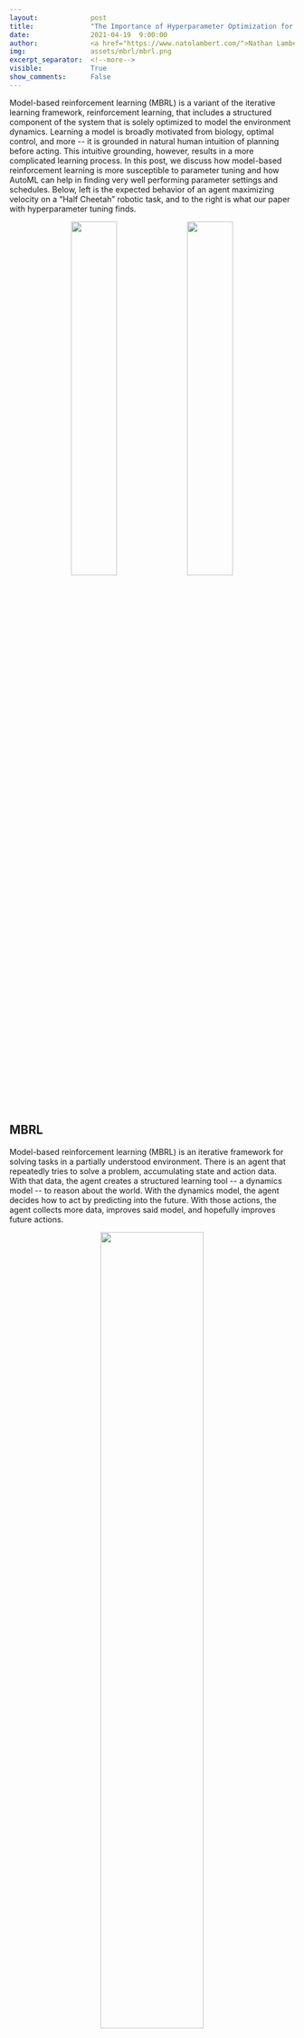 ```yaml
---
layout:             post
title:              "The Importance of Hyperparameter Optimization for Model-based Reinforcement Learning"
date:               2021-04-19  9:00:00
author:             <a href="https://www.natolambert.com/">Nathan Lambert</a>, Baohe Zhang, <a href="https://ml.informatik.uni-freiburg.de/people/rajan/index.html">Raghu Rajan</a>, <a href="http://ml.informatik.uni-freiburg.de/people/biedenkapp/index.html">André Biedenkapp</a>
img:                assets/mbrl/mbrl.png
excerpt_separator:  <!--more-->
visible:            True
show_comments:      False
---
```


<!-- twitter -->
<meta name="twitter:title" content="The Importance of Hyperparameter Optimization for Model-based RL">
<meta name="twitter:card" content="summary_large_image">
<meta name="twitter:image" content="https://bair.berkeley.edu/static/blog/mbrl/mbrl.png">

<meta name="keywords" content="model-based, reinforcement learning, hyperparameters">
<meta name="description" content="The BAIR Blog">
<meta name="author" content="Nathan Lambert">

Model-based reinforcement learning (MBRL) is a variant of the iterative
learning framework, reinforcement learning, that includes a structured
component of the system that is solely optimized to model the environment
dynamics. Learning a model is broadly motivated from biology, optimal control,
and more -- it is grounded in natural human intuition of planning before acting. This intuitive
grounding, however, results in a more complicated learning process. In this
post, we discuss how model-based reinforcement learning is more susceptible to
parameter tuning and how AutoML can help in finding very well performing
parameter settings and schedules. Below, left is the expected behavior of an
agent maximizing velocity on a “Half Cheetah” robotic task, and to the right is
what our paper with hyperparameter tuning finds.

<p style="text-align:center;">
<img src="https://bair.berkeley.edu/static/blog/mbrl/running.gif" width="40%">
<img src="https://bair.berkeley.edu/static/blog/mbrl/rolling.gif" width="40%">
<br>
<i>
</i>
</p>

<!--more-->

## MBRL

Model-based reinforcement learning (MBRL) is an iterative framework for solving
tasks in a partially understood environment. There is an agent that repeatedly
tries to solve a problem, accumulating state and action data. With that data,
the agent creates a structured learning tool -- a dynamics model -- to reason
about the world. With the dynamics model, the agent decides how to act by
predicting into the future. With those actions, the agent collects more data,
improves said model, and hopefully improves future actions.

<p style="text-align:center;">
<img src="https://bair.berkeley.edu/static/blog/mbrl/mbrl.png" width="60%">
<br>
<i>
</i>
</p>

## AutoML

Humans are pretty poor at internalizing higher-dimensional relationships.
Unfortunately, all ML systems come with hyperparameters that have complex
higher-dimensional relationships. Manually searching for configurations or
schedules that work well is a tedious and unrewarding task, so let’s let a
computer do it for us.  Automated Machine Learning (AutoML) is a field
dedicated to the study of using machine learning algorithms to tune our machine
learning tools. However, there have not been many attempts in using AutoML
methods for RL so far, (for more on AutoRL see [this blog post][3]) even
though, given the success of AutoML in Supervised Learning, one could expect a
bigger impact in *higher-dimensional* RL. This is partly due to the harder
problem of dynamic hyperparameter tuning (where hyperparameters can change
within a run), but more on that later.

# Why MBRL is challenging to tune

Why may we see even more impact of AutoML on MBRL when compared to model-freel RL?
First off, more machine learning parts equals a harder problem,
so there is a greater potential to make hyperparameter tuning way more
impactful to MBRL. Normally, a graduate student fine tunes one problem at a
time with a handful of variables, but in MBRL there are two weirdly intertwined
systems: the model and the planner (the [objectives are mismatched][1]). So, no human is likely to be able
to find the perfect parameters. Much research progress, still, is yielding to
luck when it comes to finding the right hyperparameters.  Even though it is an
open problem to see if computers can find the true optimum, as mentioned
before, computers are much better at optimizing in high-dimensional spaces such
as RL.

Secondly, the benchmark where most RL algorithms are tested in recent work --
a simulator called [Mujoco][2] -- has been used for years and performance of
the best algorithms is close to maxing out the realistic behaviors in the
simulator.  Such a realistic solution for Half Cheetah can be seen in the video
on the left at the beginning of the post.

Mujoco showed up as a favorite of Deep RL because it was available when a
massive growth phase was coming through. It is a decent simulator, relatively
lightweight, and easy-enough to use (though, Mujoco is expensive, has fairly
strict licensing, and not a completely accurate portrayal of the real world).
Mujoco has worked for individual researchers and teams growing into a new area,
but not necessarily great for the long-term health of the field. Researchers
have tracked the so-called state-of-the-art (SOTA) performance of algorithms
across the group of tasks available on the benchmark. This has led to relying
on this benchmark as a surrogate objective for what humans truly want to
optimize -- performance in the real world -- and left progress in the research
field vulnerable to being [gamed][4]. And in such problems, where optimal
solutions may be unintuitive, computers are even more likely to substantially
outperform humans.

<p style="text-align:center;">
<img src="https://bair.berkeley.edu/static/blog/mbrl/results.png" width="80%">
<br>
<i>
</i>
</p>

# Static vs. Dynamic Parameter Tuning

Reinforcement learning, or any iterative framework for that matter, poses an
interesting challenge for AutoML and parameter tuning research: **the best
parameters might change over time**. The ideal parameters shift because the
data used to train any model changes over time. This is different from a more
classical approach to AutoML -- on a Supervised Learning task, static
parameter configurations are much more likely to perform well (such as the
weights and biases of a deployed vision model).

When the distribution of the data we are using changes over time, we look to
dynamic hyperparameter tuning where the hyperparameters of the model or
optimizer are adapted over time. In the case of MBRL, this can have an elegant
interpretation: as the agent gets more data, it can train a more accurate
model, and then it may want to use that model to plan further into the future.
This would translate to a dynamic tuning of the model predictive horizon
hyperparameter variable used in the action optimization. Static hyperparameters --
which most RL algorithms report in tables in the appendix of their papers --
are likely not going to be able to deal with shifting distributions. The
algorithm used to demonstrate this is Hyperband (more later in the post). It is
a static tuning method and the chosen parameters show a low correlation with
reward across a longer run or to another task. For more details on the
specifics of static tuning, see the paper, but the crucial question is: how
much can an RL agent gain with dynamics tuning. Normally, this gain is measured
on the performance of an algorithm on one task.

This finding, however, does not mean that static tuning does not have its uses.
In this paper, we further studied what aspects of static and dynamic are most
important for a practitioner depending on what they want to achieve --
transferability (across runs on the same task or across tasks) or final
performance. We showed that static parameter configurations learn
hyperparameter settings that are more robust to transferring. By design,
dynamic configurations make many more choices about the parameter settings than
static configurations, thus making it very challenging to tune dynamic
configurations by hand and without automatic HPO methods. With an increasing
number of decision points, it becomes more and more likely that each choice we
make is specifically tailored to the environment and even the current run at
hand.

<p style="text-align:center;">
<img src="https://bair.berkeley.edu/static/blog/mbrl/Correlation_all_envs-1.png" width="90%">
<br>
<i>
Weak or even negative correlation across different budgets are found in most of
the environments with static and transferred tunings, which shows different
configurations perform best for different training durations and that dynamic
tuning may be needed. Above shows the Spearman rank correlation of
hyperparameters sampled by Hyperband across trials when training. $cor$ is the
correlation coefficient, $p$ is the p-value for the hypothesis test and $n$ gives
the number of configurations trained in both fidelities.
</i>
</p>


# Breaking the simulator

Combining AutoML with MBRL dramatically beats the SOTA results on a couple of
Mujoco tasks by using existing MBRL algorithms with both dynamic and static
parameter tuning. With sufficient hyperparameter tuning, the MBRL algorithm
([PETS][10]) *literally breaks Mujoco*. The Mujoco log reads something akin to:

> WARNING: Nan, Inf or huge value in QACC at DOF 0. The simulation is unstable. Time = 40.4200.

This correlates to the task being solved in a non-intuitive, exploitative
manner: the Half Cheetah cartwheels.

<p style="text-align:center;">
<img src="https://bair.berkeley.edu/static/blog/mbrl/rolling.gif" width="60%">
<br>
<i>
</i>
</p>

Normally, the Half Cheetah is supposed to run. However, through hyperparameter
tuning, the agent can experience that stumbling and flipping over can be
converted into a successful cartwheel. Chaining such cartwheels back to back
allows it to build up much more speed than otherwise possible. So much, in
fact, that the simulator can’t keep up and breaks. This shows that we have not
yet explored the full potential of existing agent implementations and that
AutoML can be a key component in doing so. The paper has a much, much wider
range of results on multiple environments, but I leave that to the reader. The
paper has interesting tradeoffs between optimizing the model (learning the
dynamics) and the controller (solving the reward-maximization problem).
Additionally, it shows how dynamically changing the parameters throughout a
trial can be useful, such as increasing your model horizon as the algorithm
collects data and the model becomes more accurate. We analyse in-depth the
impact of design decisions on the following tuning methods:

- Population Based Training (PBT): An evolutionary approach to hyperparameter tuning, where the best performing members are modified and replace worse performing configurations ([link][9]).
- Population Based Training with Backtracking (PBT-BT): Population-based training where the agents can return to past configurations during the learning process.
- Hyperband: A Bandit-Based Approach to Hyperparameter Optimization ([link][8]).
- Random Search: A method where configurations are generated within the hyperparameter search space ([example][7]).

# Conclusion

Ultimately, this is a paper that can really move the field forward by showing
the ceiling is much higher than expected for current deep RL algorithms and
that new benchmarking tasks are needed to facilitate continued development of
the research area. Knowing that the last generation of MBRL algorithms still
has substantial performance to be cultivated motivates more interesting
numerical research revisiting past methods as the future is designed.

As the Mujoco simulator seems to be reaching its maximum in terms of logged
performance, it is time for a new generation of simulators and tasks to
benchmark developments in deep reinforcement learning. In creating new tasks,
there is an exciting opportunity to move our research methods closer to real
world applications — providing a harder challenge with a growing potential
payoff.

<hr>

This post is based on the following paper:

- **[On the Importance of Hyperparameter Optimization for Model-based Reinforcement Learning][6]**<br>
  Baohe Zhang, Raghu Rajan, Luis Pineda, Nathan Lambert, André Biedenkapp, Kurtland Chua, Frank Hutter, Roberto Calandra<br>
  Conference on Artificial Intelligence and Statistics (AISTATS), 2021.<br>
  [A video explaining the paper][5]

[1]:https://www.natolambert.com/papers/2020-objective-mismatch-mbrl
[2]:http://mujoco.org/
[3]:https://www.automl.org/blog-autorl/
[4]:https://robotic.substack.com/p/rl-exploitation
[5]:https://www.youtube.com/watch?v=lH0mgnjr1v4
[6]:https://arxiv.org/abs/2102.13651
[7]:https://www.jmlr.org/papers/volume13/bergstra12a/bergstra12a
[8]:https://arxiv.org/abs/1603.06560
[9]:https://arxiv.org/abs/1711.09846
[10]:https://arxiv.org/pdf/1805.12114.pdf
